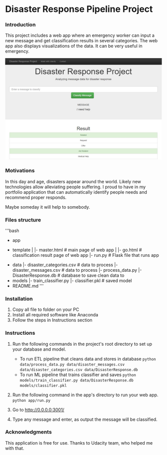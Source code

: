 # Disaster Response Pipeline Project

### Introduction
This project includes a web app where an emergency worker can input a new message and get classification results in several categories. The web app also displays visualizations of the data. It can be very useful in emergency.

<img src="https://github.com/AlexeiSmirnov84/Disaster-respons/blob/main/web_interface.JPG?raw=true">

### Motivations
In this day and age, disasters appear around the world. Likely new technologies allow alleviating people suffering. I proud to have in my portfolio application that can automatically identify people needs and recommend proper responds. 

Maybe someday it will help to somebody.


### Files structure
'''bash
* app 
 - template
 | |- master.html # main page of web app
 | |- go.html # classification result page of web app
 |- run.py # Flask file that runs app
* data
|- disaster_categories.csv # data to process
|- disaster_messages.csv # data to process
|- process_data.py
|- DisasterResponse.db # database to save clean data to
* models
|- train_classifier.py
|- classifier.pkl # saved model
* README.md
'''
### Installation
1. Copy all file to folder on your PC
2. Install all required software like Anaconda
3. Follow the steps in Instructions section

### Instructions
1. Run the following commands in the project's root directory to set up your database and model.

    - To run ETL pipeline that cleans data and stores in database
        `python data/process_data.py data/disaster_messages.csv data/disaster_categories.csv data/DisasterResponse.db`
    - To run ML pipeline that trains classifier and saves
        `python models/train_classifier.py data/DisasterResponse.db models/classifier.pkl`

2. Run the following command in the app's directory to run your web app.
    `python app/run.py`

3. Go to http://0.0.0.0:3001/

4. Type any message and enter, as output the message will be classified.

### Acknowledgments
This application is free for use. Thanks to Udacity team, who helped me with that.
